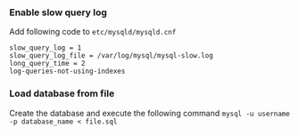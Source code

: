 ### Enable slow query log
Add following code to `etc/mysqld/mysqld.cnf`  
```
slow_query_log = 1
slow_query_log_file = /var/log/mysql/mysql-slow.log
long_query_time = 2
log-queries-not-using-indexes
```

### Load database from file
Create the database and execute the following command `mysql -u username -p database_name < file.sql`
